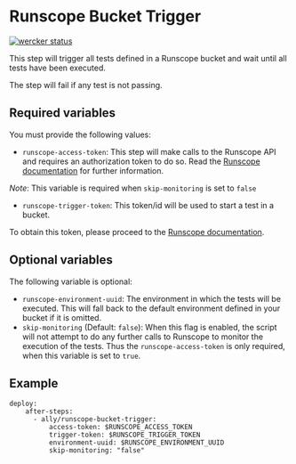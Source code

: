 # Runscope Bucket Trigger

[![wercker status](https://app.wercker.com/status/2a5b74379a6ccd7d619b51bd81b9cd1d/s "wercker status")](https://app.wercker.com/project/bykey/2a5b74379a6ccd7d619b51bd81b9cd1d)

This step will trigger all tests defined in a Runscope bucket and wait
until all tests have been executed.

The step will fail if any test is not passing.

## Required variables

You must provide the following values:

* `runscope-access-token`: This step will make calls to the Runscope API and
requires an authorization token to do so. Read the [Runscope documentation](https://www.runscope.com/docs/api/authentication)
for further information.

 _Note_: This variable is required when `skip-monitoring` is set to `false`

* `runscope-trigger-token`: This token/id will be used to start a test in a
bucket. 

 To obtain this token, please proceed to the [Runscope documentation](https://www.runscope.com/docs/api-testing/integrations).

## Optional variables

The following variable is optional:

* `runscope-environment-uuid`: The environment in which the tests will be executed.
This will fall back to the default environment defined in your bucket if it is omitted.
* `skip-monitoring` (Default: `false`): When this flag is enabled, the script will
not attempt to do any further calls to Runscope to monitor the execution of the tests.
Thus the `runscope-access-token` is only required, when this variable is set to
`true`.

## Example

```
deploy:
    after-steps:
      - ally/runscope-bucket-trigger:
          access-token: $RUNSCOPE_ACCESS_TOKEN
          trigger-token: $RUNSCOPE_TRIGGER_TOKEN
          environment-uuid: $RUNSCOPE_ENVIRONMENT_UUID
          skip-monitoring: "false"
```